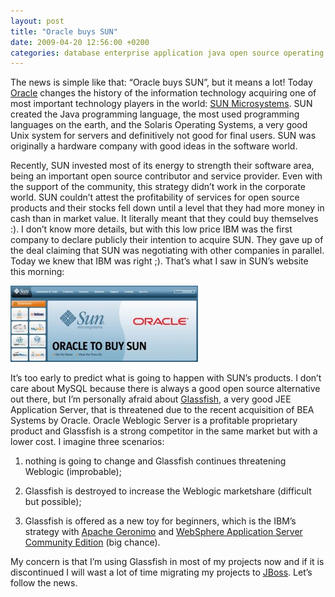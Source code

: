 ```yaml
---
layout: post
title: "Oracle buys SUN"
date: 2009-04-20 12:56:00 +0200
categories: database enterprise application java open source operating system
---
```


The news is simple like that: “Oracle buys SUN”, but it means a lot! Today <a href="http://www.oracle.com/">Oracle</a> changes the history of the information technology acquiring one of most important technology players in the world: <a href="http://www.sun.com/">SUN Microsystems</a>. SUN created the Java programming language, the most used programming languages on the earth, and the Solaris Operating Systems, a very good Unix system for servers and definitively not good for final users. SUN was originally a hardware company with good ideas in the software world.

Recently, SUN invested most of its energy to strength their software area, being an important open source contributor and service provider. Even with the support of the community, this strategy didn’t work in the corporate world. SUN couldn’t attest the profitability of services for open source products and their stocks fell down until a level that they had more money in cash than in market value. It literally meant that they could buy themselves :). I don’t know more details, but with this low price IBM was the first company to declare publicly their intention to acquire SUN. They gave up of the deal claiming that SUN was negotiating with other companies in parallel. Today we knew that IBM was right ;). That’s what I saw in SUN’s website this morning:

![oracle-to-buy-sun-300x122.jpg](/images/posts/oracle-to-buy-sun-300x122.jpg)

It’s too early to predict what is going to happen with SUN’s products. I don’t care about MySQL because there is always a good open source alternative out there, but I’m personally afraid about <a href="https://glassfish.dev.java.net/">Glassfish</a>, a very good JEE Application Server, that is threatened due to the recent acquisition of BEA Systems by Oracle. Oracle Weblogic Server is a profitable proprietary product and Glassfish is a strong competitor in the same market but with a lower cost. I imagine three scenarios:

1. nothing is going to change and Glassfish continues threatening Weblogic (improbable);

2. Glassfish is destroyed to increase the Weblogic marketshare (difficult but possible);

3. Glassfish is offered as a new toy for beginners, which is the IBM’s strategy with <a href="http://geronimo.apache.org/">Apache Geronimo</a> and <a href="http://www-01.ibm.com/software/webservers/appserv/community/">WebSphere Application Server Community Edition</a> (big chance).

My concern is that I’m using Glassfish in most of my projects now and if it is discontinued I will wast a lot of time migrating my projects to <a href="http://www.jboss.org/">JBoss</a>. Let’s follow the news.
